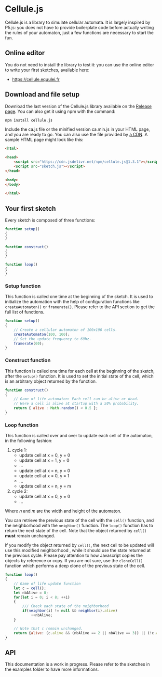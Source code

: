 # Cellule.js

Cellule.js is a library to simulate cellular automata. It is largely inspired by P5.js: you does not have to provide boilerplate code before actually writing the rules of your automaton, just a few functions are necessary to start the fun.

## Online editor

You do not need to install the library to test it: you can use the online editor to write your first sketches, available here:

- https://cellule.equulei.fr

## Download and file setup

Download the last version of the Cellule.js library available on the [Release page](https://github.com/mcaralp/cellule.js/releases). You can also get it using npm with the command:
```bash
npm install cellule.js
```

Include the ca.js file or the minified version ca.min.js in your HTML page, and you are ready to go. You can also use the file provided by [a CDN](https://cdn.jsdelivr.net/npm/cellule.js@1.3.1). A sample HTML page might look like this:

```html
<html>

<head>
    <script src="https://cdn.jsdelivr.net/npm/cellule.js@1.3.1"></script>
    <script src="sketch.js"></script>
</head>
    
<body>
</body>
  
</html>
```

## Your first sketch

Every sketch is composed of three functions:


```javascript
function setup()
{
}

function construct()
{
}

function loop()
{
}
```

### Setup function

This function is called one time at the beginning of the sketch. It is used to initialize the automation with the help of configuration functions like  `createAutomaton()` or `framerate()`. Please refer to the API section to get the full list of functions.

```javascript
function setup()
{
    // Create a cellular automaton of 100x100 cells.
    createAutomaton(100, 100);
    // Set the update frequency to 60hz.
    framerate(60);
}
```

### Construct function

This function is called one time for each cell at the beginning of the sketch, after the `setup()` function. It is used to set the initial state of the cell, which is an arbitrary object returned by the function.

```javascript
function construct()
{
    // Game of life automaton: Each cell can be alive or dead. 
    // Here a cell is alive at startup with a 50% probability.  
    return { alive : Math.random() < 0.5 };
}
```

### Loop function

This function is called over and over to update each cell of the automaton, in the following fashion:
1. cycle 1:
    - update cell at x = 0, y = 0
    - update cell at x = 1, y = 0
    - ...
    - update cell at x = n, y = 0
    - update cell at x = 0, y = 1
    - ...
    - update cell at x = n, y = m
1. cycle 2:
    - update cell at x = 0, y = 0
    - ...
    
    
Where *n* and *m* are the width and height of the automaton.

You can retrieve the previous state of the cell with the `cell()` function, and the neighborhood with the `neighbor()` function. The `loop()` function has to return the next state of the cell. Note that the object returned by `cell()` **must** remain unchanged. 

If you modify the object returned by `cell()`, the next cell to be updated will use this modified neighborhood , while it should use the state returned at the previous cycle. Please pay attention to how Javascript copies the objects by reference or copy. If you are not sure, use the `cloneCell()` function which performs a deep clone of the previous state of the cell.

```javascript
function loop()
{
    // Game of life update function
    let c = cell();
    let nbAlive = 0;
    for(let i = 0; i < 8; ++i)
    {
        /// Check each state of the neighborhood
        if(neighbor(i) != null && neighbor(i).alive) 
            ++nbAlive;
    }

    // Note that c remain unchanged. 
    return {alive: (c.alive && (nbAlive == 2 || nbAlive == 3)) || (!c.alive && nbAlive == 3) };
}
```

## API

This documentation is a work in progress. Please refer to the sketches in the examples folder to have more informations.
